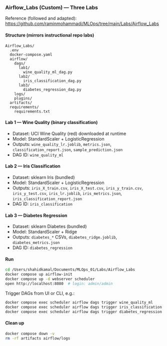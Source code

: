### Airflow_Labs (Custom) — Three Labs

Reference (followed and adapted): https://github.com/raminmohammadi/MLOps/tree/main/Labs/Airflow_Labs

#### Structure (mirrors instructional repo labs)
```
Airflow_Labs/
  .env
  docker-compose.yaml
  airflow/
    dags/
      lab1/
        wine_quality_ml_dag.py
      lab2/
        iris_classification_dag.py
      lab3/
        diabetes_regression_dag.py
    logs/
    plugins/
  artifacts/
  requirements/
    requirements.txt
```

#### Lab 1 — Wine Quality (binary classification)
- Dataset: UCI Wine Quality (red) downloaded at runtime
- Model: StandardScaler + LogisticRegression
- Outputs: `wine_quality_lr.joblib`, `metrics.json`, `classification_report.json`, `sample_prediction.json`
- DAG ID: `wine_quality_ml`

#### Lab 2 — Iris Classification
- Dataset: sklearn Iris (bundled)
- Model: StandardScaler + LogisticRegression
- Outputs: `iris_X_train.csv`, `iris_X_test.csv`, `iris_y_train.csv`, `iris_y_test.csv`, `iris_lr.joblib`, `iris_metrics.json`, `iris_classification_report.json`
- DAG ID: `iris_classification`

#### Lab 3 — Diabetes Regression
- Dataset: sklearn Diabetes (bundled)
- Model: StandardScaler + Ridge
- Outputs: `diabetes_*` CSVs, `diabetes_ridge.joblib`, `diabetes_metrics.json`
- DAG ID: `diabetes_regression`

#### Run
```bash
cd /Users/shahidkamal/Documents/MLOps_01/Labs/Airflow_Labs
docker compose up airflow-init
docker compose up -d webserver scheduler
open http://localhost:8080  # login: admin/admin
```
Trigger DAGs from UI or CLI, e.g.:
```bash
docker compose exec scheduler airflow dags trigger wine_quality_ml
docker compose exec scheduler airflow dags trigger iris_classification
docker compose exec scheduler airflow dags trigger diabetes_regression
```

#### Clean up
```bash
docker compose down -v
rm -rf artifacts airflow/logs
```
